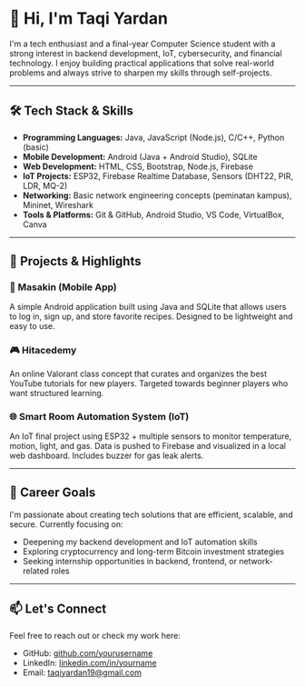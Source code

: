# 👋 Hi, I'm Taqi Yardan

I'm a tech enthusiast and a final-year Computer Science student with a strong interest in backend development, IoT, cybersecurity, and financial technology. I enjoy building practical applications that solve real-world problems and always strive to sharpen my skills through self-projects.

---

## 🛠️ Tech Stack & Skills

- **Programming Languages:** Java, JavaScript (Node.js), C/C++, Python (basic)
- **Mobile Development:** Android (Java + Android Studio), SQLite
- **Web Development:** HTML, CSS, Bootstrap, Node.js, Firebase
- **IoT Projects:** ESP32, Firebase Realtime Database, Sensors (DHT22, PIR, LDR, MQ-2)
- **Networking:** Basic network engineering concepts (peminatan kampus), Mininet, Wireshark
- **Tools & Platforms:** Git & GitHub, Android Studio, VS Code, VirtualBox, Canva

---

## 🚀 Projects & Highlights

### 📱 Masakin (Mobile App)
A simple Android application built using Java and SQLite that allows users to log in, sign up, and store favorite recipes. Designed to be lightweight and easy to use.

### 🎮 Hitacedemy
An online Valorant class concept that curates and organizes the best YouTube tutorials for new players. Targeted towards beginner players who want structured learning.

### 🌐 Smart Room Automation System (IoT)
An IoT final project using ESP32 + multiple sensors to monitor temperature, motion, light, and gas. Data is pushed to Firebase and visualized in a local web dashboard. Includes buzzer for gas leak alerts.

---

## 🎯 Career Goals

I'm passionate about creating tech solutions that are efficient, scalable, and secure. Currently focusing on:

- Deepening my backend development and IoT automation skills
- Exploring cryptocurrency and long-term Bitcoin investment strategies
- Seeking internship opportunities in backend, frontend, or network-related roles

---

## 📫 Let's Connect

Feel free to reach out or check my work here:

- GitHub: [github.com/yourusername](https://github.com/taqiyard)
- LinkedIn: [linkedin.com/in/yourname](https://linkedin.com/in/muhammad-taqi-yardan-037748285)
- Email: taqiyardan19@gmail.com

